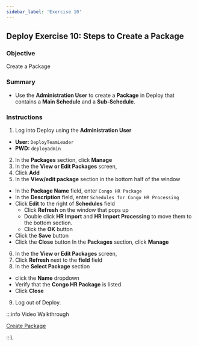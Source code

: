 ```yaml
---
sidebar_label: 'Exercise 10'
---
```


## Deploy Exercise 10: Steps to Create a Package

### Objective

Create a Package

### Summary

* Use the **Administration User** to create a **Package** in Deploy that contains a **Main Schedule** and a **Sub-Schedule**.

### Instructions

1.	Log into Deploy using the **Administration User**
  * **User:** ```DeployTeamLeader```
  * **PWD:** ```deployadmin```
2. In the **Packages** section, click **Manage** 
3. In the the **View or Edit Packages** screen,
4.	Click **Add**
5.	In the **View/edit package** section in the bottom half of the window
  * In the **Package Name** field, enter ```Congo HR Package``` 
  *	In the **Description** field, enter ```Schedules for Congo HR Processing```
  * Click  **Edit** to the right of **Schedules** field
    * Click **Refresh** on the window that pops up
    * Double click **HR Import** and **HR Import Processing** to move them to the bottom section.
    * Click the **OK** button
  * Click the **Save** button
  * Click the **Close** button
In the **Packages** section, click **Manage** 
6. In the the **View or Edit Packages** screen,
7.	Click **Refresh** next to the **field** field
8. In the **Select Package** section
  * click the **Name** dropdown
  * Verify that the **Congo HR Package** is listed
  * Click **Close**
9. Log out of Deploy.

:::info Video Walkthrough

[Create Package](../static/imgdeploy/Deploy_CreatePackage.mp4)

:::\